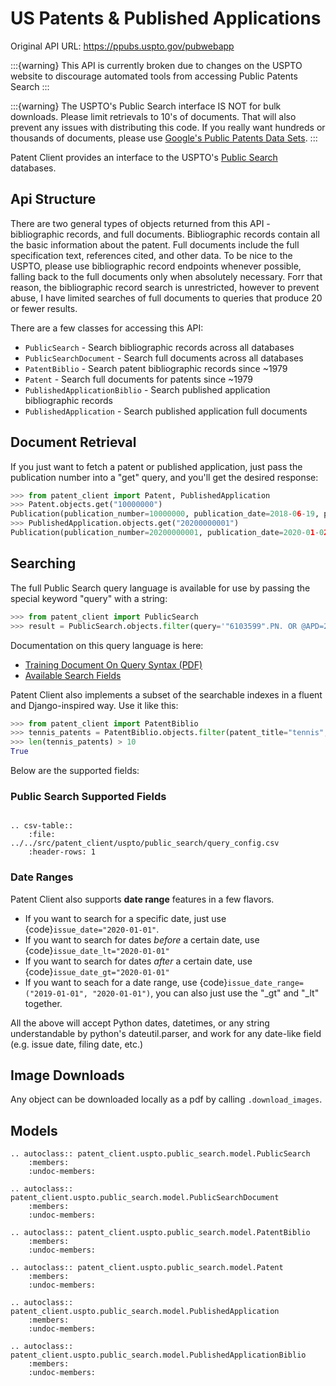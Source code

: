# US Patents & Published Applications

Original API URL: <https://ppubs.uspto.gov/pubwebapp>

:::{warning}
This API is currently broken due to changes on the USPTO website to discourage automated tools from accessing Public Patents Search
:::

:::{warning}
The USPTO's Public Search interface IS NOT for bulk downloads. Please limit retrievals to 10's
of documents. That will also prevent any issues with distributing this code. If you really
want hundreds or thousands of documents, please use [Google's Public Patents Data Sets](GPAT).
:::

[GPAT]: https://console.cloud.google.com/marketplace/partners/patents-public-data

Patent Client provides an interface to the USPTO's [Public Search] databases.

[Public Search]: https://ppubs.uspto.gov/pubwebapp/static/pages/landing.html

## Api Structure

There are two general types of objects returned from this API - bibliographic records, and full documents. Bibliographic records
contain all the basic information about the patent. Full documents include the full specification text, references cited, and other data.
To be nice to the USPTO, please use bibliographic record endpoints whenever possible, falling back to the full documents only when absolutely necessary.
Forr that reason, the bibliographic record search is unrestricted, however
to prevent abuse, I have limited searches of full documents to queries that produce 20 or fewer results.

There are a few classes for accessing this API:

- `PublicSearch` - Search bibliographic records across all databases
- `PublicSearchDocument` - Search full documents across all databases
- `PatentBiblio` - Search patent bibliographic records since ~1979
- `Patent` - Search full documents for patents since ~1979
- `PublishedApplicationBiblio` - Search published application bibliographic records
- `PublishedApplication` - Search published application full documents

## Document Retrieval

If you just want to fetch a patent or published application, just pass the publication number
into a "get" query, and you'll get the desired response:

```python
>>> from patent_client import Patent, PublishedApplication
>>> Patent.objects.get("10000000")
Publication(publication_number=10000000, publication_date=2018-06-19, patent_title=Coherent LADAR using intra-pixel quadrature detection)
>>> PublishedApplication.objects.get("20200000001")
Publication(publication_number=20200000001, publication_date=2020-01-02, patent_title=SYSTEM FOR CONNECTING IMPLEMENT TO MOBILE MACHINERY)

```

## Searching

The full Public Search query language is available for use by passing the special keyword "query" with a string:

```python
>>> from patent_client import PublicSearch
>>> result = PublicSearch.objects.filter(query='"6103599".PN. OR @APD=20210101')

```

Documentation on this query language is here:
 - [Training Document On Query Syntax (PDF)](QUERY_SYNTAX)
 - [Available Search Fields](SEARCH_FIELDS)

[QUERY_SYNTAX]: https://ppubs.uspto.gov/pubwebapp/static/assets/files/Search%20overview%20QRG%20-%20Patent%20Public%20Search.pdf
[SEARCH_FIELDS]: https://ppubs.uspto.gov/pubwebapp/static/pages/searchable-indexes.html

Patent Client also implements a subset of the searchable indexes in a fluent and Django-inspired way. Use it like this:

```python
>>> from patent_client import PatentBiblio
>>> tennis_patents = PatentBiblio.objects.filter(patent_title="tennis", assignee="wilson")
>>> len(tennis_patents) > 10
True

```

Below are the supported fields:

### Public Search Supported Fields
```{eval-rst}

.. csv-table::
    :file: ../../src/patent_client/uspto/public_search/query_config.csv
    :header-rows: 1
```


### Date Ranges

Patent Client also supports **date range** features in a few flavors.

- If you want to search for a specific date, just use {code}`issue_date="2020-01-01"`.
- If you want to search for dates *before* a certain date, use {code}`issue_date_lt="2020-01-01"`
- If you want to search for dates *after* a certain date, use {code}`issue_date_gt="2020-01-01"`
- If you want to seach for a date range, use {code}`issue_date_range=("2019-01-01", "2020-01-01")`, you can also just use the "\_gt" and "\_lt" together.

All the above will accept Python dates, datetimes, or any string understandable by python's dateutil.parser, and work
for any date-like field (e.g. issue date, filing date, etc.)


## Image Downloads

Any object can be downloaded locally as a pdf by calling `.download_images`.


## Models

```{eval-rst}
.. autoclass:: patent_client.uspto.public_search.model.PublicSearch
    :members:
    :undoc-members:

.. autoclass:: patent_client.uspto.public_search.model.PublicSearchDocument
    :members:
    :undoc-members:

.. autoclass:: patent_client.uspto.public_search.model.PatentBiblio
    :members:
    :undoc-members:

.. autoclass:: patent_client.uspto.public_search.model.Patent
    :members:
    :undoc-members:

.. autoclass:: patent_client.uspto.public_search.model.PublishedApplication
    :members:
    :undoc-members:

.. autoclass:: patent_client.uspto.public_search.model.PublishedApplicationBiblio
    :members:
    :undoc-members:

```

